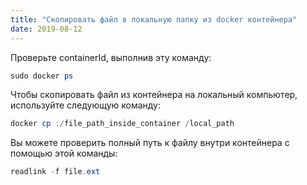 ```yaml
---
title: "Скопировать файл в локальную папку из docker контейнера"
date: 2019-08-12
---
```


Проверьте containerId, выполнив эту команду:

```powershell
sudo docker ps
```

Чтобы скопировать файл из контейнера на локальный компьютер, используйте следующую команду:

```powershell
docker cp :/file_path_inside_container /local_path
```

Вы можете проверить полный путь к файлу внутри контейнера с помощью этой команды:

```powershell
readlink -f file.ext
```
